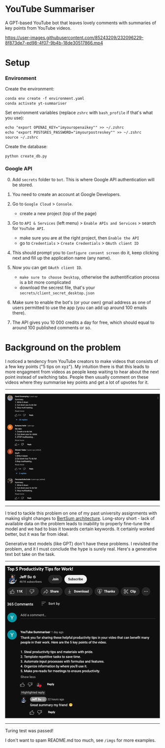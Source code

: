 # YouTube Summariser

A GPT-based YouTube bot that leaves lovely comments with summaries of key points from YouTube videos.

https://user-images.githubusercontent.com/85243209/232096229-8f873de7-ed98-4f07-9b4b-18de30517866.mp4

# Setup

### Environment

Create the environment:

```
conda env create -f environment.yaml
conda activate yt-summariser
```

Set environment variables (replace `zshrc` with `bash_profile` if that's what you use):

```
echo "export OPENAI_KEY="imyouropenaikey"" >> ~/.zshrc
echo "export POSTGRES_PASSWORD="imyourpostreskey"" >> ~/.zshrc
source ~/.zshrc
```

Create the database:

```
python create_db.py
```

### Google API

0. Add `secrets` folder to `bot`. This is where Google API authentication will be stored.

1. You need to create an account at Google Developers.
2. Go to `Google Cloud` > `Console`.
    * create a new project (top of the page)
3. Go to `API & Services` (left menu) > `Enable APIs and Services` > search for `YouTube API`.
    * make sure you are at the right project, then `Enable the API`
    * go to `Credentials` > `Create Credentials` > `OAuth client ID`
4. This should prompt you to `Configure consent screen` do it, keep clicking next and fill up the application name (any name).
5. Now you can get `OAuth client ID`.
    * `make sure to choose Desktop`, otherwise the authentification process is a bit more complicated
    *  download the secrest file, that's your `secrets/client_secret_desktop.json`
6. Make sure to enable the bot's (or your own) gmail address as one of users permitted to use the app (you can add up around 100 emails there).
7. The API gives you 10 000 credits a day for free, which should equal to around 100 published comments or so.

# Background on the problem

I noticed a tendency from YouTube creators to make videos that consists of a few key points ("5 tips on xyz"). My intuition there is that this leads to more engagment from videos as people keep waiting to hear about the next point instead of switching tabs. People then usually comment on these videos where they summarise key points and get a lot of upvotes for it.

-----

![Screenshot](imgs/olympics-alux.png)

-----

I tried to tackle this problem on one of my past university assignments with making slight changes to [BertSum architecture](https://arxiv.org/abs/1903.10318v1). Long-story short - lack of available data on the problem leads to inability to properly fine-tune the model and we had to bias it towards certain keywords. It certainly worked better, but it was far from ideal.

Generative text models (like GPT) don't have these problems. I revisited the problem, and it I must conclude the hype is surely real. Here's a generative text bot take on the task. 

-----

![Screenshot](imgs/jeff-cmt.png)

-----

Turing test was passed!

I don't want to spam README.md too much, see `/imgs` for more examples.
